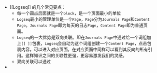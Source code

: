 - [[Logseq]] 的几个常见要点：
	- 每一个圆点后面就是一个`block`，是一个页面最小的单位
	- `Logseq`最小的管理单位是一个`Page`，`Page`分为`Journals Page`和`Content Page`。`Journals Page`即为每天的日志`Page`，`Content Page`即为普通页面。
	- `Logseq`的一大优势是双向关联。即在`Journals Page`中通过给一个词组加上`[[ ]]`包裹，`Logseq`会自动为这个词组创建一个`Content Page`，点击包裹内容，可以进入对应页面，在对应页面中同样可以看到其反向的所有引用。这样知识之间的关联性更强，更容易激发我们的灵感。
	- 双向关联可以通过
-